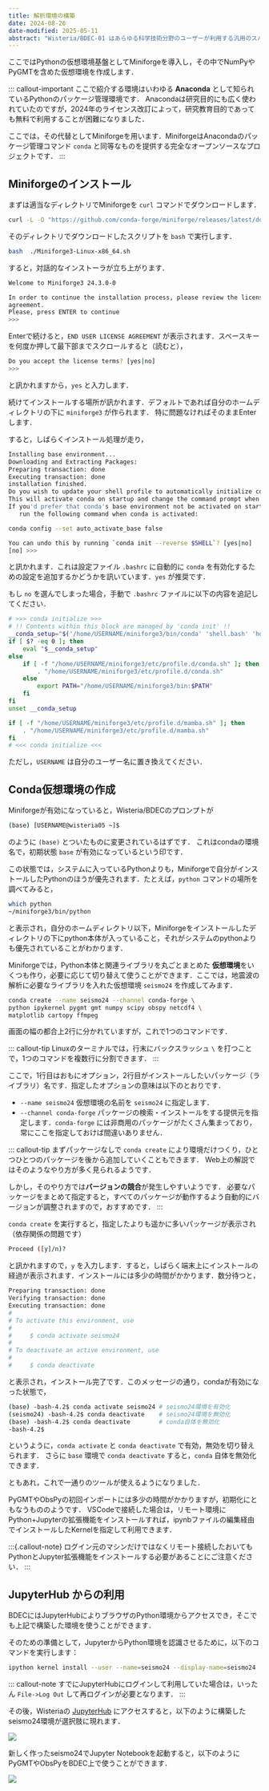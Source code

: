 ```yaml
---
title: 解析環境の構築
date: 2024-08-26
date-modified: 2025-05-11
abstract: "Wisteria/BDEC-01 はあらゆる科学技術分野のユーザーが利用する汎用のスパコンのため，地震学のための専用ソフトウェアはほとんど導入されていません．そのため，ユーザー自身でソフトウェアを導入する必要があります．ここではMiniforgeを通じた解析環境の構築方法を紹介します．"
---
```


ここではPythonの仮想環境基盤としてMiniforgeを導入し，その中でNumPyやPyGMTを含めた仮想環境を作成します．

::: callout-important
ここで紹介する環境はいわゆる **Anaconda** として知られているPythonのパッケージ管理環境です． Anacondaは研究目的にも広く使われていたのですが，2024年のライセンス改訂によって，研究教育目的であっても無料で利用することが困難になりました．

ここでは，その代替としてMiniforgeを用います．MiniforgeはAnacondaのパッケージ管理コマンド `conda` と同等なものを提供する完全なオープンソースなプロジェクトです．
:::

## Miniforgeのインストール

まずは適当なディレクトリでMiniforgeを `curl` コマンドでダウンロードします．

``` bash
curl -L -O "https://github.com/conda-forge/miniforge/releases/latest/download/Miniforge3-$(uname)-$(uname -m).sh"
```

そのディレクトリでダウンロードしたスクリプトを `bash` で実行します．

``` bash
bash  ./Miniforge3-Linux-x86_64.sh
```

すると，対話的なインストーラが立ち上がります．

``` bash
Welcome to Miniforge3 24.3.0-0

In order to continue the installation process, please review the license
agreement.
Please, press ENTER to continue
>>> 
```

Enterで続けると，`END USER LICENSE AGREEMENT` が表示されます．スペースキーを何度か押して最下部までスクロールすると（読むと），

``` bash
Do you accept the license terms? [yes|no]
>>>  
```

と訊かれますから，`yes` と入力します．

続けてインストールする場所が訊かれます．デフォルトであれば自分のホームディレクトリの下に `miniforge3` が作られます． 特に問題なければそのままEnterします．

すると，しばらくインストール処理が走り，

``` bash
Installing base environment...
Downloading and Extracting Packages:
Preparing transaction: done
Executing transaction: done
installation finished.
Do you wish to update your shell profile to automatically initialize conda?
This will activate conda on startup and change the command prompt when activated.
If you'd prefer that conda's base environment not be activated on startup,
   run the following command when conda is activated:

conda config --set auto_activate_base false

You can undo this by running `conda init --reverse $SHELL`? [yes|no]
[no] >>> 
```

と訊かれます．これは設定ファイル `.bashrc` に自動的に `conda` を有効化するための設定を追加するかどうかを訊いています．`yes` が推奨です．

もし `no` を選んでしまった場合，手動で `.bashrc` ファイルに以下の内容を追記してください．

``` bash
# >>> conda initialize >>>
# !! Contents within this block are managed by 'conda init' !!
__conda_setup="$('/home/USERNAME/miniforge3/bin/conda' 'shell.bash' 'hook' 2> /dev/null)"
if [ $? -eq 0 ]; then
    eval "$__conda_setup"
else
    if [ -f "/home/USERNAME/miniforge3/etc/profile.d/conda.sh" ]; then
        . "/home/USERNAME/miniforge3/etc/profile.d/conda.sh"
    else
        export PATH="/home/USERNAME/miniforge3/bin:$PATH"
    fi
fi
unset __conda_setup

if [ -f "/home/USERNAME/miniforge3/etc/profile.d/mamba.sh" ]; then
    . "/home/USERNAME/miniforge3/etc/profile.d/mamba.sh"
fi
# <<< conda initialize <<<
```

ただし，`USERNAME` は自分のユーザー名に置き換えてください．

## Conda仮想環境の作成

Miniforgeが有効になっていると，Wisteria/BDECのプロンプトが

``` bash
(base) [USERNAME@wisteria05 ~]$ 
```

のように `(base)` とついたものに変更されているはずです． これはcondaの環境名で，初期状態 `base` が有効になっているという印です．

この状態では，システムに入っているPythonよりも，Miniforgeで自分がインストールしたPythonのほうが優先されます．たとえば，`python` コマンドの場所を調べてみると，

``` bash
which python
~/miniforge3/bin/python
```

と表示され，自分のホームディレクトリ以下，Miniforgeをインストールしたディレクトリの下にpython本体が入っていること，それがシステムのpythonよりも優先されていることがわかります．

Miniforgeでは，Python本体と関連ライブラリを丸ごとまとめた **仮想環境**をいくつも作り，必要に応じて切り替えて使うことができます．ここでは，地震波の解析に必要なライブラリを入れた仮想環境 `seismo24` を作成してみます．

``` bash
conda create --name seismo24 --channel conda-forge \
python ipykernel pygmt gmt numpy scipy obspy netcdf4 \
matplotlib cartopy ffmpeg
```

画面の幅の都合上2行に分かれていますが，これで1つのコマンドです．

::: callout-tip
Linuxのターミナルでは，行末にバックスラッシュ `\` を打つことで，1つのコマンドを複数行に分割できます．
:::

ここで，1行目はおもにオプション，2行目がインストールしたいパッケージ（ライブラリ）名です．指定したオプションの意味は以下のとおりです．

- `--name seismo24` 仮想環境の名前を `seismo24` に指定します．
- `--channel conda-forge` パッケージの検索・インストールをする提供元を指定します．`conda-forge` には非商用のパッケージがたくさん集まっており，常にここを指定しておけば間違いありません．

::: callout-tip
まずパッケージなしで `conda create` により環境だけつくり，ひとつひとつのパッケージを後から追加していくこともできます． Web上の解説ではそのようなやり方が多く見られるようです．

しかし，そのやり方では**バージョンの競合**が発生しやすいようです． 必要なパッケージをまとめて指定すると，すべてのパッケージが動作するよう自動的にバージョンが調整されますので，おすすめです．
:::

`conda create` を実行すると，指定したよりも遥かに多いパッケージが表示され（依存関係の問題です）

``` bash
Proceed ([y]/n)? 
```

と訊かれますので，`y` を入力します．すると，しばらく端末上にインストールの経過が表示されます．インストールには多少の時間がかかります．数分待つと，

``` bash
Preparing transaction: done
Verifying transaction: done
Executing transaction: done
#
# To activate this environment, use
#
#     $ conda activate seismo24
#
# To deactivate an active environment, use 
# 
#     $ conda deactivate
```

と表示され，インストール完了です．このメッセージの通り，condaが有効になった状態で，

``` bash
(base) -bash-4.2$ conda activate seismo24 # seismo24環境を有効化
(seismo24) -bash-4.2$ conda deactivate    # seismo24環境を無効化
(base) -bash-4.2$ conda deactivate        # conda自体を無効化
-bash-4.2$
```

というように，`conda activate` と `conda deactivate` で有効，無効を切り替えられます． さらに `base` 環境で `conda deactivate` すると，`conda` 自体を無効化できます．

ともあれ，これで一通りのツールが使えるようになりました．

PyGMTやObsPyの初回インポートには多少の時間がかかりますが，初期化にともなうもののようです． VSCodeで接続した場合は，リモート環境にPython+Jupyterの拡張機能をインストールすれば，ipynbファイルの編集経由でインストールしたKernelを指定して利用できます．

:::{.callout-note}
ログイン元のマシンだけではなくリモート接続したおいてもPythonとJupyter拡張機能をインストールする必要があることにご注意ください．
:::

## JupyterHub からの利用

BDECにはJupyterHubによりブラウザのPython環境からアクセスでき，そこでも上記で構築した環境を使うことができます．

そのための準備として，JupyterからPython環境を認識させるために，以下のコマンドを実行します：

``` bash
ipython kernel install --user --name=seismo24 --display-name=seismo24
```

::: callout-note
すでにJupyterHubにログインして利用していた場合は，いったん `File->Log Out` して再ログインが必要となります．
:::

その後，Wisteriaの [JupyterHub](https://wisteria08.cc.u-tokyo.ac.jp:8000) にアクセスすると，以下のように構築したseismo24環境が選択肢に現れます．

![](./fig/kernels.png)

新しく作ったseismo24でJupyter Notebookを起動すると，以下のようにPyGMTやObsPyをBDEC上で使うことができます．

![](./fig/jupyter-seism.png)
